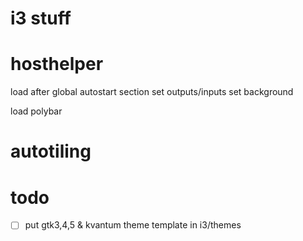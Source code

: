 # i3 stuff

# hosthelper

load after global autostart section
set outputs/inputs
set background

load polybar


# autotiling

# todo
- [ ] put gtk3,4,5 & kvantum theme template in i3/themes
